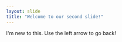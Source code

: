 ```yaml
---
layout: slide
title: "Welcome to our second slide!"
---
```

I'm new to this.
Use the left arrow to go back!
